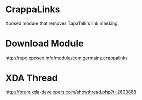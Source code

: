 CrappaLinks
===========
Xposed module that removes TapaTalk's link masking.

Download Module
===============
http://repo.xposed.info/module/com.germainz.crappalinks

XDA Thread
==========
http://forum.xda-developers.com/showthread.php?t=2603868
